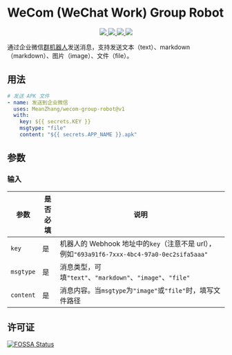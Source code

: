 # WeCom (WeChat Work) Group Robot

<p align="center">
  <a href="https://github.com/MeanZhang/wecom-group-robot/actions/workflows/test.yml" alt="Build Test">
    <img src="https://github.com/MeanZhang/wecom-group-robot/actions/workflows/test.yml/badge.svg">
  </a>
  <a href="https://github.com/MeanZhang/wecom-group-robot/releases" alt="Releases">
    <img src="https://img.shields.io/github/v/release/MeanZhang/wecom-group-robot?include_prereleases&logo=github">
  </a>
  <a href="https://codecov.io/gh/MeanZhang/wecom-group-robot" alt="codecov">
    <img src="https://codecov.io/gh/MeanZhang/wecom-group-robot/branch/main/graph/badge.svg?token=U39YQJ1KVN"/>
  </a>
  <a href="https://app.fossa.com/projects/git%2Bgithub.com%2FMeanZhang%2Fwecom-group-robot?ref=badge_shield" alt="FOSSA Status">
    <img src="https://app.fossa.com/api/projects/git%2Bgithub.com%2FMeanZhang%2Fwecom-group-robot.svg?type=shield"/>
  </a>
</p>

通过企业微信[群机器人](https://developer.work.weixin.qq.com/document/path/91770)发送消息，支持发送文本（text）、markdown（markdown）、图片（image）、文件（file）。

## 用法

```yaml
# 发送 APK 文件
- name: 发送到企业微信
  uses: MeanZhang/wecom-group-robot@v1
  with:
    key: ${{ secrets.KEY }}
    msgtype: "file"
    content: "${{ secrets.APP_NAME }}.apk"
```

## 参数

### 输入

| 参数      | 是否必填 | 说明                                                         |
| --------- | -------- | ------------------------------------------------------------ |
| `key`     | 是       | 机器人的 Webhook 地址中的`key`（注意不是 url），例如`"693a91f6-7xxx-4bc4-97a0-0ec2sifa5aaa"` |
| `msgtype` | 是       | 消息类型，可填`"text"`、`"markdown"`、`"image"`、`"file"`                |
| `content` | 是       | 消息内容。当`msgtype`为`"image"`或`"file"`时，填写文件路径          |

## 许可证

[![FOSSA Status](https://app.fossa.com/api/projects/git%2Bgithub.com%2FMeanZhang%2Fwecom-group-robot.svg?type=large)](https://app.fossa.com/projects/git%2Bgithub.com%2FMeanZhang%2Fwecom-group-robot?ref=badge_large)
